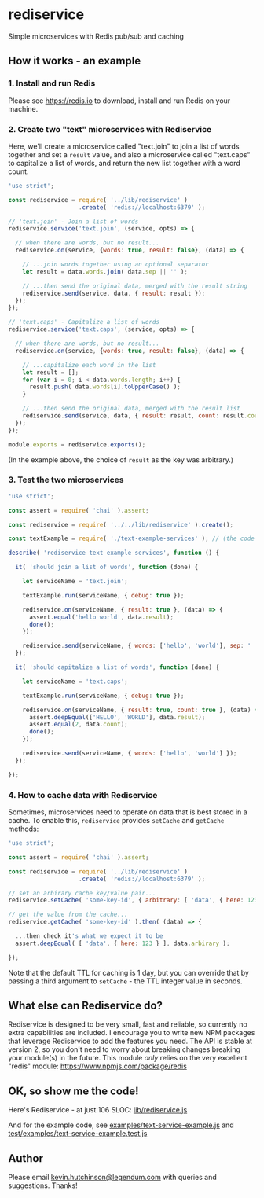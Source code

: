 # rediservice

Simple microservices with Redis pub/sub and caching

## How it works - an example

### 1. Install and run Redis

Please see https://redis.io to download, install and run Redis on your machine.

### 2. Create two "text" microservices with Rediservice

Here, we'll create a microservice called "text.join" to join a list of words together and set a `result` value, and also a microservice called "text.caps" to capitalize a list of words, and return the new list together with a word count.

```javascript
'use strict';

const rediservice = require( '../lib/rediservice' )
                    .create( 'redis://localhost:6379' );

// 'text.join' - Join a list of words
rediservice.service('text.join', (service, opts) => {

  // when there are words, but no result...
  rediservice.on(service, {words: true, result: false}, (data) => {

    // ...join words together using an optional separator
    let result = data.words.join( data.sep || '' );

    // ...then send the original data, merged with the result string
    rediservice.send(service, data, { result: result });
  });
});

// 'text.caps' - Capitalize a list of words
rediservice.service('text.caps', (service, opts) => {

  // when there are words, but no result...
  rediservice.on(service, {words: true, result: false}, (data) => {

    // ...capitalize each word in the list
    let result = [];
    for (var i = 0; i < data.words.length; i++) {
      result.push( data.words[i].toUpperCase() );
    }

    // ...then send the original data, merged with the result list
    rediservice.send(service, data, { result: result, count: result.count });
  });
});

module.exports = rediservice.exports();
```

(In the example above, the choice of `result` as the key was arbitrary.)

### 3. Test the two microservices

```javascript
'use strict';

const assert = require( 'chai' ).assert;

const rediservice = require( '../../lib/rediservice' ).create();

const textExample = require( './text-example-services' ); // (the code above)

describe( 'rediservice text example services', function () {

  it( 'should join a list of words', function (done) {

    let serviceName = 'text.join';

    textExample.run(serviceName, { debug: true });

    rediservice.on(serviceName, { result: true }, (data) => {
      assert.equal('hello world', data.result);
      done();
    });

    rediservice.send(serviceName, { words: ['hello', 'world'], sep: ' ' });
  });

  it( 'should capitalize a list of words', function (done) {

    let serviceName = 'text.caps';

    textExample.run(serviceName, { debug: true });

    rediservice.on(serviceName, { result: true, count: true }, (data) => {
      assert.deepEqual(['HELLO', 'WORLD'], data.result);
      assert.equal(2, data.count);
      done();
    });

    rediservice.send(serviceName, { words: ['hello', 'world'] });
  });

});
```

### 4. How to cache data with Rediservice

Sometimes, microservices need to operate on data that is best stored in a cache.
 To enable this, `rediservice` provides `setCache` and `getCache` methods:

```javascript
'use strict';

const assert = require( 'chai' ).assert;

const rediservice = require( '../lib/rediservice' )
                    .create( 'redis://localhost:6379' );

// set an arbirary cache key/value pair...
rediservice.setCache( 'some-key-id', { arbitrary: [ 'data', { here: 123 } ] } );

// get the value from the cache...
rediservice.getCache( 'some-key-id' ).then( (data) => {

  ...then check it's what we expect it to be
  assert.deepEqual( [ 'data', { here: 123 } ], data.arbirary ); 

});
```

Note that the default TTL for caching is 1 day, but you can override that by passing a third argument to `setCache` - the TTL integer value in seconds.

## What else can Rediservice do?

Rediservice is designed to be very small, fast and reliable, so currently no extra capabilities are included. I encourage you to write new NPM packages that leverage Rediservice to add the features you need. The API is stable at version 2, so you don't need to worry about breaking changes breaking your module(s) in the future. This module *only* relies on the very excellent "redis" module: https://www.npmjs.com/package/redis

## OK, so show me the code!

Here's Rediservice - at just 106 SLOC: [lib/rediservice.js](lib/rediservice.js)

And for the example code, see [examples/text-service-example.js](examples/text-service-example.js) and [test/examples/text-service-example.test.js](test/examples/text-service-example.test.js)

## Author

Please email kevin.hutchinson@legendum.com with queries and suggestions. Thanks!
